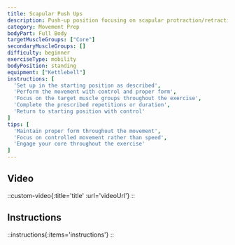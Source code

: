 ```yaml
---
title: Scapular Push Ups
description: Push-up position focusing on scapular protraction/retraction
category: Movement Prep
bodyPart: Full Body
targetMuscleGroups: ["Core"]
secondaryMuscleGroups: []
difficulty: beginner
exerciseType: mobility
bodyPosition: standing
equipment: ["Kettlebell"]
instructions: [
  'Set up in the starting position as described',
  'Perform the movement with control and proper form',
  'Focus on the target muscle groups throughout the exercise',
  'Complete the prescribed repetitions or duration',
  'Return to starting position with control'
]
tips: [
  'Maintain proper form throughout the movement',
  'Focus on controlled movement rather than speed',
  'Engage your core throughout the exercise'
]
---
```


## Video

::custom-video{:title='title' :url='videoUrl'}
::

## Instructions

::instructions{:items='instructions'}
::

